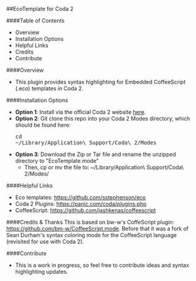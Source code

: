 ##EcoTemplate for Coda 2

####Table of Contents
- Overview
- Installation Options
- Helpful Links
- Credits
- Contribute

####Overview
- This plugin provides syntax highlighting for Embedded CoffeeScript (.eco) templates in Coda 2.

####Installation Options
- **Option 1**: Install via the official Coda 2 website <a href="https://panic.com/coda/plugins.php?id=137">here</a>.
- **Option 2**: Git clone this repo into your Coda 2 Modes directory, which should be found here: <pre>cd ~/Library/Application\ Support/Coda\ 2/Modes</pre>
- **Option 3**: Download the Zip or Tar file and rename the unzipped directory to "EcoTemplate.mode"
    - Then, cp or mv the file to: ~/Library/Application\ Support/Coda\ 2/Modes/

####Helpful Links
- Eco templates: <a href="https://github.com/sstephenson/eco">https://github.com/sstephenson/eco</a>
- Coda 2 Plugins: <a href="https://panic.com/coda/plugins.php#Picks">https://panic.com/coda/plugins.php</a>
- CoffeeScript: <a href="https://github.com/jashkenas/coffeescript">https://github.com/jashkenas/coffeescript</a>

####Credits & Thanks
This is based on bw-w's CoffeScript plugin: <a href="https://github.com/sstephenson/eco">https://github.com/bm-w/CoffeeScript.mode</a>. 
Before that it was a fork of Sean Durham's syntax coloring mode for the CoffeeScript language (revisited for use with Coda 2).

####Contribute
- This is a work in progress, so feel free to contribute ideas and syntax highlighting updates.
